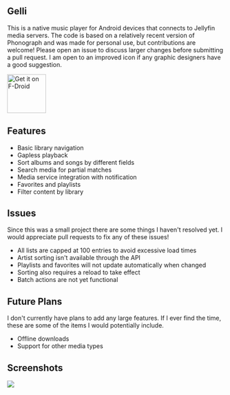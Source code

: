 ## Gelli

This is a native music player for Android devices that connects to Jellyfin media servers. The code is based on a relatively recent version of Phonograph and was made for personal use, but contributions are welcome! Please open an issue to discuss larger changes before submitting a pull request. I am open to an improved icon if any graphic designers have a good suggestion.

[<img src="https://f-droid.org/badge/get-it-on.png" alt="Get it on F-Droid" height="90">](https://f-droid.org/packages/com.dkanada.gramophone)

## Features

* Basic library navigation
* Gapless playback
* Sort albums and songs by different fields
* Search media for partial matches
* Media service integration with notification
* Favorites and playlists
* Filter content by library

## Issues

Since this was a small project there are some things I haven't resolved yet. I would appreciate pull requests to fix any of these issues!

* All lists are capped at 100 entries to avoid excessive load times
* Artist sorting isn't available through the API
* Playlists and favorites will not update automatically when changed
* Sorting also requires a reload to take effect
* Batch actions are not yet functional

## Future Plans

I don't currently have plans to add any large features. If I ever find the time, these are some of the items I would potentially include.

* Offline downloads
* Support for other media types

## Screenshots

<img src='https://raw.githubusercontent.com/dkanada/gelli/master/metadata/en-US/screenshots.png'>
